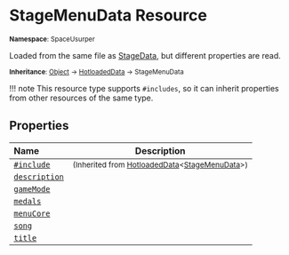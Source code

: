 # StageMenuData Resource

<small>**Namespace**: SpaceUsurper</small>

Loaded from the same file as [StageData](StageData.md), but different properties are read.

<small>**Inheritance**: [Object](https://docs.microsoft.com/en-us/dotnet/api/system.object?view=netframework-4.5) → [HotloadedData](HotloadedData.md) → StageMenuData</small>

!!! note
    This resource type supports `#includes`, so it can inherit properties
    from other resources of the same type.
## Properties

<div markdown="1" class="member-table">

| Name | Description |
| :--- | ----------- |
| [`#include`](HotloadedData-1/Include.md) | <small>(Inherited from [HotloadedData](HotloadedData-1.md)&lt;[StageMenuData](StageMenuData.md)&gt;)</small> | 
| [`description`](StageMenuData/Description.md) |  | 
| [`gameMode`](StageMenuData/GameMode.md) |  | 
| [`medals`](StageMenuData/Medals.md) |  | 
| [`menuCore`](StageMenuData/Core.md) |  | 
| [`song`](StageMenuData/Song.md) |  | 
| [`title`](StageMenuData/Title.md) |  | 

</div>

